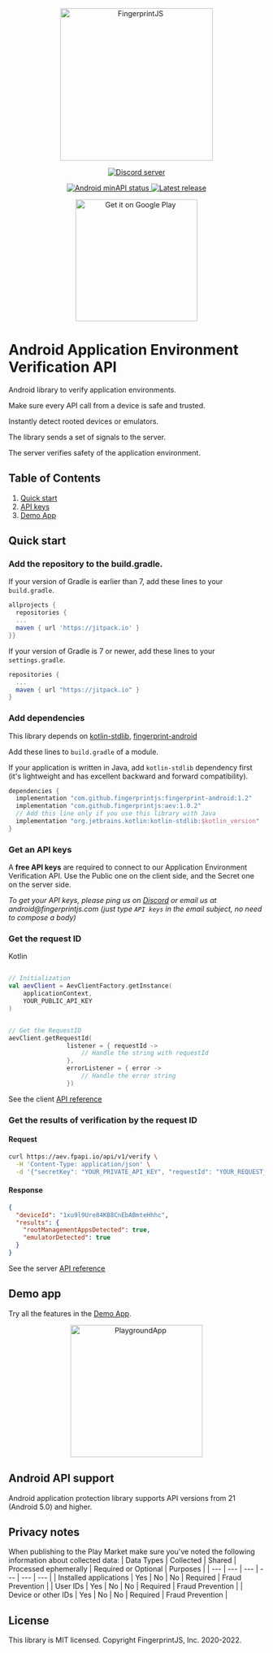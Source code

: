 <p align="center">
  <a href="https://fingerprintjs.com">
    <img src="resources/logo.svg" alt="FingerprintJS" width="300px" />
  </a>
</p>
<p align="center">
  <a href="https://discord.gg/39EpE2neBg">
    <img src="https://img.shields.io/discord/852099967190433792?style=logo&label=Discord&logo=Discord&logoColor=white" alt="Discord server">
  </a>
</p>                                                                                                                                           
<p align="center">
    <a href="https://android-arsenal.com/api?level=21">
    <img src="https://img.shields.io/badge/API-21%2B-brightgreen.svg" alt="Android minAPI status">
  </a>
     <a href="https://jitpack.io/#fingerprintjs/aev">
    <img src="https://jitpack.io/v/fingerprintjs/aev.svg" alt="Latest release">
  </a>
</p>

<p align="center">
 	<a href="https://play.google.com/store/apps/details?id=com.fingerprintjs.android.aev.demo">
 		<img alt='Get it on Google Play' src="https://play.google.com/intl/en_us/badges/static/images/badges/en_badge_web_generic.png" width=240px/>
 	</a>
</p>

                                                                                                                                          
# Android Application Environment Verification API

Android library to verify application environments. 

Make sure every API call from a device is safe and trusted. 

Instantly detect rooted devices or emulators. 

The library sends a set of signals to the server.

The server verifies safety of the application environment.


## Table of Contents
1. [Quick start](#quick-start)
2. [API keys](#get-an-api-keys)
3. [Demo App](#demo-app)



## Quick start

### Add the repository to the build.gradle.

If your version of Gradle is earlier than 7, add these lines to your `build.gradle`.


```gradle
allprojects {	
  repositories {
  ...
  maven { url 'https://jitpack.io' }	
}}
```

If your version of Gradle is 7 or newer, add these lines to your `settings.gradle`.
```gradle
repositories {
  ...
  maven { url "https://jitpack.io" }
}
```

### Add dependencies

This library depends on [kotlin-stdlib](https://kotlinlang.org/api/latest/jvm/stdlib/), [fingerprint-android](https://github.com/fingerprintjs/fingerprint-android)
 
Add these lines to `build.gradle` of a module.

If your application is written in Java, add `kotlin-stdlib` dependency first (it's lightweight and has excellent backward and forward compatibility).

```gradle
dependencies {
  implementation "com.github.fingerprintjs:fingerprint-android:1.2"
  implementation "com.github.fingerprintjs:aev:1.0.2"
  // Add this line only if you use this library with Java
  implementation "org.jetbrains.kotlin:kotlin-stdlib:$kotlin_version"
}

```

### Get an API keys

A **free API keys** are required to connect to our Application Environment Verification API. Use the Public one on the client side, and the Secret one on the server side.

_To get your API keys, please ping us on [Discord](https://discord.com/invite/P6Ya76HkbF) or email us at android@fingerprintjs.com_
_(just type `API keys` in the email subject, no need to compose a body)_

### Get the request ID

Kotlin

```kotlin

// Initialization
val aevClient = AevClientFactory.getInstance(
    applicationContext,
    YOUR_PUBLIC_API_KEY
)


// Get the RequestID
aevClient.getRequestId(
                listener = { requestId ->
                    // Handle the string with requestId
                },
                errorListener = { error ->
                    // Handle the error string
                })

```

See the client [API reference](docs/client_api.md)

### Get the results of verification by the request ID

#### Request
```sh
curl https://aev.fpapi.io/api/v1/verify \
  -H 'Content-Type: application/json' \
  -d '{"secretKey": "YOUR_PRIVATE_API_KEY", "requestId": "YOUR_REQUEST_ID"}'
```

#### Response
```json
{
  "deviceId": "1xu9l9Ure84KB8CnEbABmteHhhc",
  "results": {
    "rootManagementAppsDetected": true,
    "emulatorDetected": true
  }
}
```

See the server [API reference](docs/server_api.md)

## Demo app

Try all the features in the [Demo App](https://github.com/fingerprintjs/aev/releases).

<p align="center">
    <img src="resources/demoapp.png" alt="PlaygroundApp" width="260px" />
</p>


## Android API support

Android application protection library  supports API versions from 21 (Android 5.0) and higher.

## Privacy notes

When publishing to the Play Market make sure you've noted the following information about collected data:
| Data Types | Collected | Shared | Processed ephemerally | Required or Optional | Purposes |
| --- | --- | --- | --- | --- | --- |
| Installed applications | Yes | No | No | Required | Fraud Prevention |
| User IDs | Yes | No | No | Required | Fraud Prevention |
| Device or other IDs | Yes | No | No | Required | Fraud Prevention |


## License

This library is MIT licensed.
Copyright FingerprintJS, Inc. 2020-2022.
